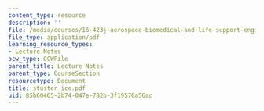 ```yaml
---
content_type: resource
description: ''
file: /media/courses/16-423j-aerospace-biomedical-and-life-support-engineering-spring-2006/85b604652b74047e782b3f19576a56ac_stuster_ice.pdf
file_type: application/pdf
learning_resource_types:
- Lecture Notes
ocw_type: OCWFile
parent_title: Lecture Notes
parent_type: CourseSection
resourcetype: Document
title: stuster_ice.pdf
uid: 85b60465-2b74-047e-782b-3f19576a56ac
---
```

